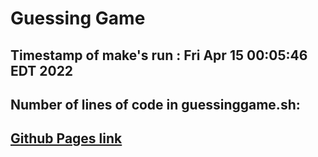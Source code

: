 # Guessing Game
## Timestamp of make's run : Fri Apr 15 00:05:46 EDT 2022
## Number of lines of code in guessinggame.sh:
## [Github Pages link](https://a-dhingra.github.io/unix-workbook/)
